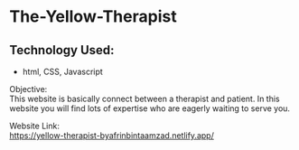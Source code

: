 # The-Yellow-Therapist

## Technology Used:
- html, CSS, Javascript

Objective: <br>
This website is basically connect between a therapist and patient. In this website you will find lots of expertise who are eagerly waiting to serve you.

Website Link: <br>
https://yellow-therapist-byafrinbintaamzad.netlify.app/
